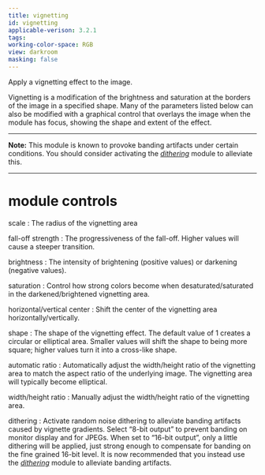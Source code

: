 ```yaml
---
title: vignetting
id: vignetting
applicable-verison: 3.2.1
tags: 
working-color-space: RGB
view: darkroom
masking: false
---
```


Apply a vignetting effect to the image. 

Vignetting is a modification of the brightness and saturation at the borders of the image in a specified shape. Many of the parameters listed below can also be modified with a graphical control that overlays the image when the module has focus, showing the shape and extent of the effect.

---

**Note:** This module is known to provoke banding artifacts under certain conditions. You should consider activating the [_dithering_](./dithering.md) module to alleviate this.

---

# module controls

scale
: The radius of the vignetting area

fall-off strength
: The progressiveness of the fall-off. Higher values will cause a steeper transition.

brightness
: The intensity of brightening (positive values) or darkening (negative values).

saturation
: Control how strong colors become when desaturated/saturated in the darkened/brightened vignetting area.

horizontal/vertical center
: Shift the center of the vignetting area horizontally/vertically.

shape
: The shape of the vignetting effect. The default value of 1 creates a circular or elliptical area. Smaller values will shift the shape to being more square; higher values turn it into a cross-like shape.

automatic ratio
: Automatically adjust the width/height ratio of the vignetting area to match the aspect ratio of the underlying image. The vignetting area will typically become elliptical.

width/height ratio
: Manually adjust the width/height ratio of the vignetting area.

dithering
: Activate random noise dithering to alleviate banding artifacts caused by vignette gradients. Select “8-bit output” to prevent banding on monitor display and for JPEGs. When set to “16-bit output”, only a little dithering will be applied, just strong enough to compensate for banding on the fine grained 16-bit level. It is now recommended that you instead use the [_dithering_](./dithering.md) module to alleviate banding artifacts.
